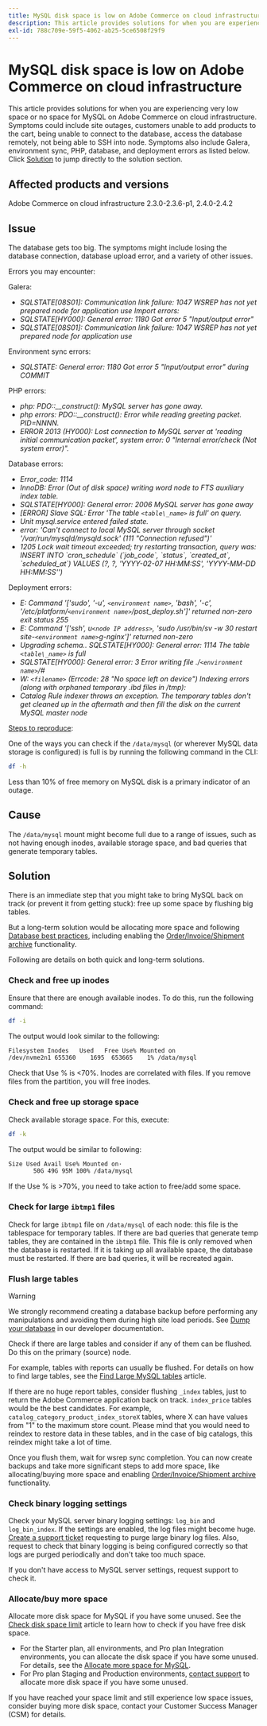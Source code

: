 ```yaml
---
title: MySQL disk space is low on Adobe Commerce on cloud infrastructure
description: This article provides solutions for when you are experiencing very low space or no space for MySQL on Adobe Commerce on cloud infrastructure. Symptoms could include site outages, customers unable to add products to the cart, being unable to connect to the database, access the database remotely, not being able to SSH into node. Symptoms also include Galera, environment sync, PHP, database, and deployment errors as listed below. Click [Solution](https://support.magento.com/hc/en-us/articles/360058472572#solution) to jump directly to the solution section.
exl-id: 788c709e-59f5-4062-ab25-5ce6508f29f9
---
```

# MySQL disk space is low on Adobe Commerce on cloud infrastructure

This article provides solutions for when you are experiencing very low space or no space for MySQL on Adobe Commerce on cloud infrastructure. Symptoms could include site outages, customers unable to add products to the cart, being unable to connect to the database, access the database remotely, not being able to SSH into node. Symptoms also include Galera, environment sync, PHP, database, and deployment errors as listed below. Click [Solution](https://support.magento.com/hc/en-us/articles/360058472572#solution) to jump directly to the solution section.

## Affected products and versions

Adobe Commerce on cloud infrastructure 2.3.0-2.3.6-p1, 2.4.0-2.4.2

## Issue

The database gets too big. The symptoms might include losing the database connection, database upload error, and a variety of other issues.

Errors you may encounter:

Galera:

* *SQLSTATE\[08S01\]: Communication link failure: 1047 WSREP has not yet prepared node for application use*   *Import errors:*
* *SQLSTATE\[HY000\]: General error: 1180 Got error 5 "Input/output error"*
* *SQLSTATE\[08S01\]: Communication link failure: 1047 WSREP has not yet prepared node for application use*

Environment sync errors:

* *SQLSTATE: General error: 1180 Got error 5 "Input/output error" during COMMIT*

PHP errors:

* *php: PDO::\_\_construct(): MySQL server has gone away.*
* *php errors: PDO::\_\_construct(): Error while reading greeting packet. PID=NNNN.*
* *ERROR 2013 (HY000): Lost connection to MySQL server at 'reading initial communication packet', system error: 0 "Internal error/check (Not system error)".*

Database errors:

* *Error\_code: 1114*
* *InnoDB: Error (Out of disk space) writing word node to FTS auxiliary index table.*
* *SQLSTATE\[HY000\]: General error: 2006 MySQL server has gone away*
* *\[ERROR\] Slave SQL: Error 'The table `<table\_name>` is full' on query.*
* *Unit mysql.service entered failed state.*
* *error: 'Can't connect to local MySQL server through socket '/var/run/mysqld/mysqld.sock' (111 "Connection refused")'*
* *1205 Lock wait timeout exceeded; try restarting transaction, query was: INSERT INTO \`cron\_schedule\` (\`job\_code\`, \`status\`, \`created\_at\`, \`scheduled\_at\`) VALUES (?, ?, 'YYYY-02-07 HH:MM:SS', 'YYYY-MM-DD HH:MM:SS'')*

Deployment errors:

* *E: Command '\['sudo', '-u', `<environment name>`, 'bash', '-c', '/etc/platform/`<environment name>`/post\_deploy.sh'\]' returned non-zero exit status 255*
* *E: Command '\['ssh', u`<node IP address>`, 'sudo /usr/bin/sv -w 30 restart site-`<environment name>`g-nginx'\]' returned non-zero*
* *Upgrading schema.. SQLSTATE\[HY000\]: General error: 1114 The table `<table\_name>` is full*
* *SQLSTATE\[HY000\]: General error: 3 Error writing file ./`<environment name>`/\#*
* *W: `<filename>` (Errcode: 28 "No space left on device")*  *Indexing errors (along with orphaned temporary .ibd files in /tmp):*
* *Catalog Rule indexer throws an exception. The temporary tables don't get cleaned up in the aftermath and then fill the disk on the current MySQL master node*

<u>Steps to reproduce</u>:

 One of the ways you can check if the `/data/mysql` (or wherever MySQL data storage is configured) is full is by running the following command in the CLI:

```bash
df -h
```

Less than 10% of free memory on MySQL disk is a primary indicator of an outage.

## Cause

The `/data/mysql` mount might become full due to a range of issues, such as not having enough inodes, available storage space, and bad queries that generate temporary tables.

## Solution

There is an immediate step that you might take to bring MySQL back on track (or prevent it from getting stuck): free up some space by flushing big tables.

But a long-term solution would be allocating more space and following [Database best practices](https://experienceleague.adobe.com/docs/commerce-operations/implementation-playbook/best-practices/planning/database-on-cloud.html), including enabling the [Order/Invoice/Shipment archive](https://docs.magento.com/user-guide/sales/order-archive.html) functionality.

Following are details on both quick and long-term solutions.

### Check and free up inodes

Ensure that there are enough available inodes. To do this, run the following command:

```bash
df -i
```

The output would look similar to the following:

```bash
Filesystem Inodes   Used   Free Use% Mounted on
/dev/nvme2n1 655360    1695  653665    1% /data/mysql
```

Check that Use % is <70%. Inodes are correlated with files. If you remove files from the partition, you will free inodes.

### Check and free up storage space

Check available storage space. For this, execute:

```bash
df -k
```

The output would be similar to following:

```bash
Size Used Avail Use% Mounted on·
       50G 49G 95M 100% /data/mysql
```

If the Use % is >70%, you need to take action to free/add some space.

### Check for large `ibtmp1` files

Check for large `ibtmp1` file on `/data/mysql` of each node: this file is the tablespace for temporary tables. If there are bad queries that generate temp tables, they are contained in the `ibtmp1` file. This file is only removed when the database is restarted. If it is taking up all available space, the database must be restarted. If there are bad queries, it will be recreated again.

### Flush large tables

>[!WARNING]
>
>We strongly recommend creating a database backup before performing any manipulations and avoiding them during high site load periods. See [Dump your database](https://devdocs.magento.com/cloud/project/project-webint-snap.html#db-dump) in our developer documentation.

Check if there are large tables and consider if any of them can be flushed. Do this on the primary (source) node.

For example, tables with reports can usually be flushed. For details on how to find large tables, see the [Find Large MySQL tables](/help/how-to/general/find-large-mysql-tables.md) article.

If there are no huge report tables, consider flushing `_index` tables, just to return the Adobe Commerce application back on track. `index_price` tables would be the best candidates. For example, `catalog_category_product_index_storeX` tables, where X can have values from "1" to the maximum store count. Please mind that you would need to reindex to restore data in these tables, and in the case of big catalogs, this reindex might take a lot of time.

Once you flush them, wait for wsrep sync completion. You can now create backups and take more significant steps to add more space, like allocating/buying more space and enabling [Order/Invoice/Shipment archive](https://docs.magento.com/user-guide/sales/order-archive.html) functionality.

### Check binary logging settings

Check your MySQL server binary logging settings: `log_bin` and `log_bin_index`. If the settings are enabled, the log files might become huge. [Create a support ticket](/help/help-center-guide/help-center/magento-help-center-user-guide.md#submit-ticket) requesting to purge large binary log files. Also, request to check that binary logging is being configured correctly so that logs are purged periodically and don't take too much space.

If you don't have access to MySQL server settings, request support to check it.

### Allocate/buy more space

Allocate more disk space for MySQL if you have some unused. See the [Check disk space limit](/help/how-to/general/check-disk-space-limit-for-magento-commerce-cloud.md) article to learn how to check if you have free disk space.

* For the Starter plan, all environments, and Pro plan Integration environments, you can allocate the disk space if you have some unused. For details, see the [Allocate more space for MySQL](/help/how-to/general/allocate-more-space-for-mysql-in-magento-commerce-cloud.md).
* For Pro plan Staging and Production environments, [contact support](/help/help-center-guide/help-center/magento-help-center-user-guide.md#submit-ticket) to allocate more disk space if you have some unused.

If you have reached your space limit and still experience low space issues, consider buying more disk space, contact your Customer Success Manager (CSM) for details.
